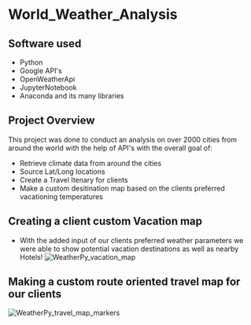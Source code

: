 # World_Weather_Analysis
## Software used
- Python
- Google API's
- OpenWeatherApi
- JupyterNotebook
- Anaconda and its many libraries
## Project Overview
This project was done to conduct an analysis on over 2000 cities from around the world with the help of API's with the overall goal of:
- Retrieve climate data from around the cities
- Source Lat/Long locations
- Create a Travel Itenary for clients
- Make a custom desitination map based on the clients preferred vacationing temperatures
## Creating a client custom Vacation map
- With the added input of our clients preferred weather parameters we were able to show potential vacation destinations as well as nearby Hotels! 
![WeatherPy_vacation_map](https://user-images.githubusercontent.com/102084269/168505306-34fc302a-90b1-48b2-a0d7-313a692b3f0d.PNG)
## Making a custom route oriented travel map for our clients
![WeatherPy_travel_map_markers](https://user-images.githubusercontent.com/102084269/168505393-9e9f7f1b-287b-4d49-913e-aecd2d4ec263.PNG)
